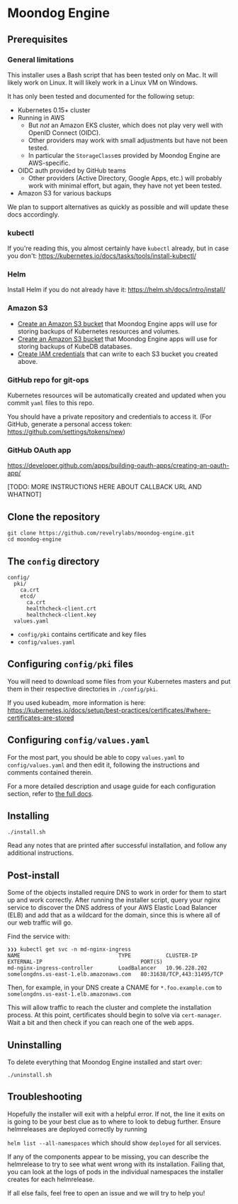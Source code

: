 # Moondog Engine

## Prerequisites

### General limitations

This installer uses a Bash script that has been tested only on Mac. It will likely work on Linux. It will likely work in a Linux VM on Windows.

It has only been tested and documented for the following setup:

* Kubernetes 0.15+ cluster
* Running in AWS
  * But _not_ an Amazon EKS cluster, which does not play very well with OpenID Connect (OIDC).
  * Other providers may work with small adjustments but have not been tested.
  * In particular the `StorageClass`es provided by Moondog Engine are AWS-specific.
* OIDC auth provided by GitHub teams
  * Other providers (Active Directory, Google Apps, etc.) will probably work with minimal effort, but again, they have not yet been tested.
* Amazon S3 for various backups

We plan to support alternatives as quickly as possible and will update these docs accordingly.

### kubectl

If you're reading this, you almost certainly have `kubectl` already, but in case you don't: https://kubernetes.io/docs/tasks/tools/install-kubectl/

### Helm

Install Helm if you do not already have it: https://helm.sh/docs/intro/install/

### Amazon S3

* [Create an Amazon S3 bucket](https://docs.aws.amazon.com/quickstarts/latest/s3backup/step-1-create-bucket.html) that Moondog Engine apps will use for storing backups of Kubernetes resources and volumes.
* [Create an Amazon S3 bucket](https://docs.aws.amazon.com/quickstarts/latest/s3backup/step-1-create-bucket.html) that Moondog Engine apps will use for storing backups of KubeDB databases.
* [Create IAM credentials](https://aws.amazon.com/premiumsupport/knowledge-center/create-access-key/) that can write to each S3 bucket you created above.

### GitHub repo for git-ops

Kubernetes resources will be automatically created and updated when you commit `yaml` files to this repo.

You should have a private repository and credentials to access it. (For GitHub, generate a personal access token: https://github.com/settings/tokens/new)

### GitHub OAuth app

https://developer.github.com/apps/building-oauth-apps/creating-an-oauth-app/

[TODO: MORE INSTRUCTIONS HERE ABOUT CALLBACK URL AND WHATNOT]

## Clone the repository

```
git clone https://github.com/revelrylabs/moondog-engine.git
cd moondog-engine
```

## The `config` directory

```
config/
  pki/
    ca.crt
    etcd/
      ca.crt
      healthcheck-client.crt
      healthcheck-client.key
  values.yaml
```

* `config/pki` contains certificate and key files
* `config/values.yaml`

## Configuring `config/pki` files

You will need to download some files from your Kubernetes masters and put them in their respective directories in `./config/pki`.

If you used kubeadm, more information is here: https://kubernetes.io/docs/setup/best-practices/certificates/#where-certificates-are-stored


## Configuring `config/values.yaml`

For the most part, you should be able to copy `values.yaml` to `config/values.yaml` and then edit it, following the instructions and comments contained therein.

For a more detailed description and usage guide for each configuration section, refer to [the full docs](https://github.com/revelrylabs/moondog-engine/tree/master/docs).

## Installing

```
./install.sh
```

Read any notes that are printed after successful installation, and follow any additional instructions.

## Post-install

Some of the objects installed require DNS to work in order for them to start up and work correctly. After running the installer script, query your nginx service to discover the DNS address of your AWS Elastic Load Balancer (ELB) and add that as a wildcard for the domain, since this is where all of our web traffic will go. 

Find the service with:

```
❯❯❯ kubectl get svc -n md-nginx-ingress
NAME                               TYPE           CLUSTER-IP      EXTERNAL-IP                               PORT(S)
md-nginx-ingress-controller        LoadBalancer   10.96.228.202   somelongdns.us-east-1.elb.amazonaws.com   80:31638/TCP,443:31495/TCP
```

Then, for example, in your DNS create a CNAME for `*.foo.example.com` to `somelongdns.us-east-1.elb.amazonaws.com`

This will allow traffic to reach the cluster and complete the installation process. At this point, certificates should begin to solve via `cert-manager`. Wait a bit and then check if you can reach one of the web apps.

## Uninstalling

To delete everything that Moondog Engine installed and start over:

```
./uninstall.sh
```

## Troubleshooting

Hopefully the installer will exit with a helpful error. If not, the line it exits on is going to be your best clue as to where to look to debug further. Ensure helmreleases are deployed correctly by running 

`helm list --all-namespaces` which should show `deployed` for all services. 

If any of the components appear to be missing, you can describe the helmrelease to try to see what went wrong with its installation. Failing that, you can look at the logs of pods in the individual namespaces the installer creates for each helmrelease. 

If all else fails, feel free to open an issue and we will try to help you!

